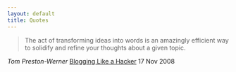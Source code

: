 ```yaml
---
layout: default
title: Quotes
---
```


> The act of transforming ideas into words is an amazingly efficient way
> to solidify and refine your thoughts about a given topic. 

*Tom Preston-Werner* [Blogging Like a
Hacker](http://tom.preston-werner.com/2008/11/17/blogging-like-a-hacker.html)
17 Nov 2008
